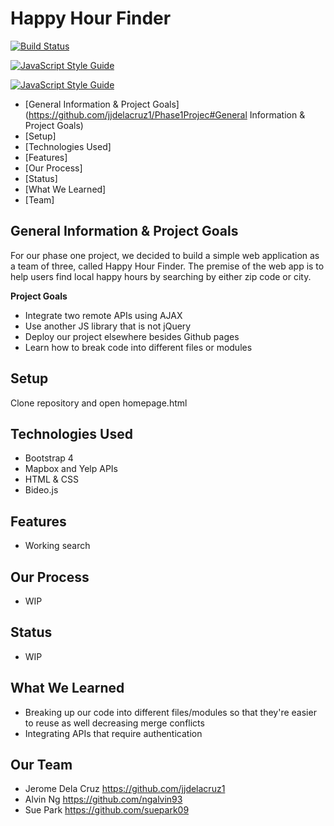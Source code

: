 # Happy Hour Finder
[![Build Status](https://travis-ci.org/jjdelacruz1/Phase1Project.svg?branch=master)](https://travis-ci.org/jjdelacruz1/Phase1Project)

[![JavaScript Style Guide](https://cdn.rawgit.com/standard/standard/master/badge.svg)](https://github.com/standard/standard)

[![JavaScript Style Guide](https://img.shields.io/badge/code_style-standard-brightgreen.svg)](https://standardjs.com)

- [General Information & Project Goals](https://github.com/jjdelacruz1/Phase1Projec#General Information & Project Goals)
- [Setup]
- [Technologies Used]
- [Features]
- [Our Process]
- [Status]
- [What We Learned]
- [Team]

## General Information & Project Goals

For our phase one project, we decided to build a simple web application as a team of three, called Happy Hour Finder. The premise of the web app is to help users find local happy hours by searching by either zip code or city.

**Project Goals**
- Integrate two remote APIs using AJAX
- Use another JS library that is not jQuery
- Deploy our project elsewhere besides Github pages
- Learn how to break code into different files or modules

## Setup

Clone repository and open homepage.html

## Technologies Used

- Bootstrap 4
- Mapbox and Yelp APIs
- HTML & CSS
- Bideo.js

## Features

- Working search

## Our Process

- WIP

## Status

- WIP

## What We Learned

- Breaking up our code into different files/modules so that they're easier to reuse as well decreasing merge conflicts
- Integrating APIs that require authentication

## Our Team

- Jerome Dela Cruz https://github.com/jjdelacruz1
- Alvin Ng https://github.com/ngalvin93
- Sue Park https://github.com/suepark09

